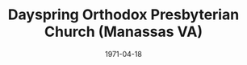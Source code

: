 ---
date: &id001 1971-04-18
end_date: null
location:
  address: null
  city: Manassas
  state: VA
minister:
- end: 1973-01-01
  name: Richard Wirth
  start: 1971-01-01
  type: pastor
- end: 1975-01-01
  name: Robert Countess
  start: 1974-01-01
  type: pastor
- end: 1977-01-01
  name: Richard Nelson
  start: 1977-01-01
  type: pastor
- end: 2004-01-01
  name: George Hall
  start: 1982-01-01
  type: pastor
- end: 2012-12-01
  name: Bennett Wethered
  start: 2004-01-01
  type: pastor
ministers:
- Richard Wirth
- Robert Countess
- Richard Nelson
- George Hall
- Bennett Wethered
name: Dayspring Orthodox Presbyterian Church
names:
- end: 2012-12-01
  name: Dayspring Orthodox Presbyterian Church
  start: 1971-04-18
origination_date: *id001
raw_data: "VIRGINIA Manassas\n\nDayspring Orthodox Presbyterian Church  (April 18,\
  \ 1971\u2013December 1, 2012)\nPastors: Richard Wirth, 1971\u201373\nRobert Countess,\
  \ 1974\u201375\nRichard Nelson, 1977\nGeorge Hall, 1982\u20132004\nBennett Wethered,\
  \ 2004\u201312"
received_from: null
states:
- VA
status:
  active: false
  end_date: 2012-12-01
  reason: null
  received_from: null
  withdrawal_to: null
title: Dayspring Orthodox Presbyterian Church (Manassas VA)

---